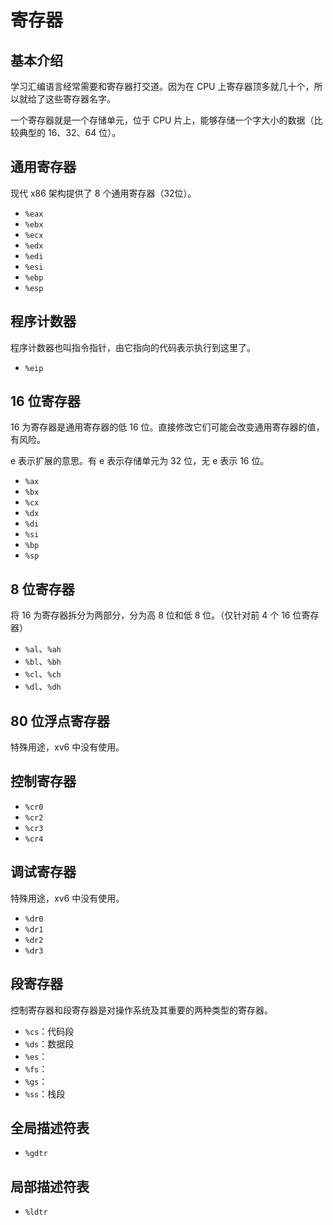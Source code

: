 # 寄存器

## 基本介绍

学习汇编语言经常需要和寄存器打交道。因为在 CPU 上寄存器顶多就几十个，所以就给了这些寄存器名字。

一个寄存器就是一个存储单元，位于 CPU 片上，能够存储一个字大小的数据（比较典型的 16、32、64 位）。

## 通用寄存器

现代 x86 架构提供了 8 个通用寄存器（32位）。

- `%eax`
- `%ebx`
- `%ecx`
- `%edx`
- `%edi`
- `%esi`
- `%ebp`
- `%esp`

## 程序计数器

程序计数器也叫指令指针，由它指向的代码表示执行到这里了。

- `%eip`

## 16 位寄存器

16 为寄存器是通用寄存器的低 16 位。直接修改它们可能会改变通用寄存器的值，有风险。

e 表示扩展的意思。有 e 表示存储单元为 32 位，无 e 表示 16 位。

- `%ax`
- `%bx`
- `%cx`
- `%dx`
- `%di`
- `%si`
- `%bp`
- `%sp`

## 8 位寄存器

将 16 为寄存器拆分为两部分，分为高 8 位和低 8 位。（仅针对前 4 个 16 位寄存器）

- `%al`、`%ah`
- `%bl`、`%bh`
- `%cl`、`%ch`
- `%dl`、`%dh`

## 80 位浮点寄存器

特殊用途，xv6 中没有使用。

## 控制寄存器

- `%cr0`
- `%cr2`
- `%cr3`
- `%cr4`

## 调试寄存器

特殊用途，xv6 中没有使用。

- `%dr0`
- `%dr1`
- `%dr2`
- `%dr3`

## 段寄存器

控制寄存器和段寄存器是对操作系统及其重要的两种类型的寄存器。

- `%cs`：代码段
- `%ds`：数据段
- `%es`：
- `%fs`：
- `%gs`：
- `%ss`：栈段

## 全局描述符表

- `%gdtr`

## 局部描述符表

- `%ldtr`
